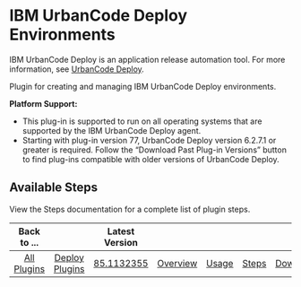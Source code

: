 
IBM UrbanCode Deploy Environments
=================================



IBM UrbanCode Deploy is an application release automation tool. For more information, see [UrbanCode 
Deploy](https://developer.ibm.com/urbancode/products/urbancode-deploy/).


Plugin for creating and managing IBM 
UrbanCode Deploy environments.



**Platform Support:**



* This plug-in is supported to run on all operating systems 
that are supported by the IBM UrbanCode Deploy agent.
* Starting with plug-in version 77, UrbanCode Deploy version 
6.2.7.1 or greater is required. Follow the “Download Past Plug-in Versions” button to find plug-ins compatible with 
older versions of UrbanCode Deploy.



Available Steps
---------------


View the Steps documentation for a complete 
list of plugin steps.






|Back to ...||Latest Version|||||
| :---: | :---: | :---: | :---: | :---: | :---: | :---: |
|[All Plugins](../../index.md)|[Deploy Plugins](../README.md)|[85.1132355]()|[Overview](overview.md)|[Usage](usage.md)|[Steps](steps.md)|[Downloads](downloads.md)|
